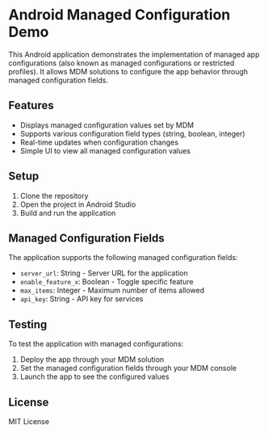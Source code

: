# Android Managed Configuration Demo

This Android application demonstrates the implementation of managed app configurations (also known as managed configurations or restricted profiles). It allows MDM solutions to configure the app behavior through managed configuration fields.

## Features

- Displays managed configuration values set by MDM
- Supports various configuration field types (string, boolean, integer)
- Real-time updates when configuration changes
- Simple UI to view all managed configuration values

## Setup

1. Clone the repository
2. Open the project in Android Studio
3. Build and run the application

## Managed Configuration Fields

The application supports the following managed configuration fields:

- `server_url`: String - Server URL for the application
- `enable_feature_x`: Boolean - Toggle specific feature
- `max_items`: Integer - Maximum number of items allowed
- `api_key`: String - API key for services

## Testing

To test the application with managed configurations:

1. Deploy the app through your MDM solution
2. Set the managed configuration fields through your MDM console
3. Launch the app to see the configured values

## License

MIT License
